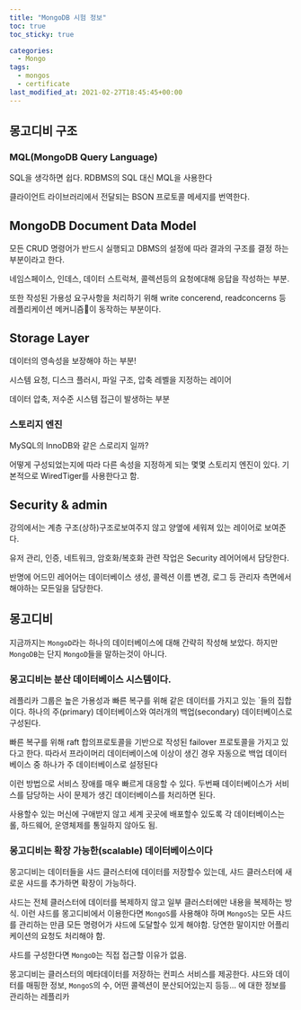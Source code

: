 ```yaml
---
title: "MongoDB 시험 정보"
toc: true
toc_sticky: true

categories:
  - Mongo
tags:
  - mongos
  - certificate
last_modified_at: 2021-02-27T18:45:45+00:00
---
```


## 몽고디비 구조

### MQL(MongoDB Query Language)

SQL을 생각하면 쉽다. RDBMS의 SQL 대신 MQL을 사용한다

클라이언트 라이브러리에서 전달되는 BSON 프로토콜 메세지를 번역한다.

## MongoDB Document Data Model

모든 CRUD 명령어가 반드시 실행되고 DBMS의 설정에 따라 결과의 구조를 결정 하는 부분이라고 한다.

네임스페이스, 인데스, 데이터 스트럭쳐, 콜렉션등의 요청에대해 응답을 작성하는 부분.

또한 작성된 가용성 요구사항을 처리하기 위해 write concerend, readconcerns 등 레플리케이션 메커니즘이 동작하는 부분이다.

## Storage Layer

데이터의 영속성을 보장해야 하는 부분!

시스템 요청, 디스크 플러시, 파일 구조, 압축 레벨을 지정하는 레이어

데이터 압축, 저수준 시스템 접근이 발생하는 부분

### 스토리지 엔진

MySQL의 InnoDB와 같은 스로리지 일까?

어떻게 구성되었는지에 따라 다른 속성을 지정하게 되는 몇몇 스토리지 엔진이 있다. 기본적으로 WiredTiger를 사용한다고 함.

## Security & admin

강의에서는 계층 구조(상하)구조로보여주지 않고 양옆에 세워져 있는 레이어로 보여준다.

유저 관리, 인증, 네트워크, 암호화/복호화 관련 작업은 Security 레어어에서 담당한다.

반명에 어드민 레어어는 데이터베이스 생성, 콜렉션 이름 변경, 로그 등 관리자 측면에서 해야하는 모든일을 담당한다.

## 몽고디비

지금까지는 `MongoD`라는 하나의 데이터베이스에 대해 간략히 작성해 보았다.
하지만 `MongoDB`는 단지 `MongoD`들을 말하는것이 아니다.

### 몽고디비는 분산 데이터베이스 시스템이다.

레플리카 그룹은 높은 가용성과 빠른 복구를 위해 같은 데이터를 가지고 있는 `들의 집합이다. 하나의 주(primary) 데이터베이스와 여러개의 백업(secondary) 데이터베이스로 구성된다.

빠른 복구를 위해 raft 합의프로토콜을 기반으로 작성된 failover 프로토콜을 가지고 있다고 한다.
따라서 프라이머리 데이터베이스에 이상이 생긴 경우 자동으로 백업 데이터베이스 중 하나가 주 데이터베이스로 설정된다

이런 방법으로 서비스 장애를 매우 빠르게 대응할 수 있다. 두번째 데이터베이스가 서비스를 담당하는 사이 문제가 생긴 데이터베이스를 처리하면 된다.

사용할수 있는 머신에 구애받지 않고 세계 곳곳에 배포할수 있도록 각 데이터베이스는 롤, 하드웨어, 운영체제를 통일하지 않아도 됨.

### 몽고디비는 확장 가능한(scalable) 데이터베이스이다

몽고디비는 데이터들을 샤드 클러스터에 데이터를 저장할수 있는데,
샤드 클러스터에 새로운 샤드를 추가하면 확장이 가능하다.

샤드는 전체 클러스터에 데이터를 복제하지 않고 일부 클러스터에만 내용을 복제하는 방식. 이런 샤드를 몽고디비에서 이용한다면 `MongoS`를 사용해야 하며 `MongoS`는 모든 샤드를 관리하는 만큼 모든 명령어가 샤드에 도달할수 있게 해야함. 당연한 말이지만 어플리케이션의 요청도 처리해야 함.

샤드를 구성한다면 `MongoD`는 직접 접근할 이유가 없음.

몽고디비는 클러스터의 메타데이터를 저장하는 컨피스 서비스를 제공한다.
샤드와 데이터를 매핑한 정보, `MongoS`의 수, 어떤 콜렉션이 분산되어있는지 등등... 에 대한 정보를 관리하는 레플리카
